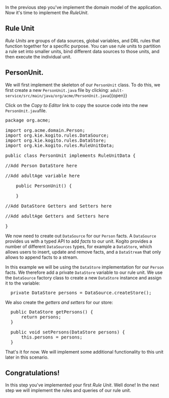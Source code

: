 In the previous step you've implement the domain model of the application. Now it's time to implement the _RuleUnit_.

## Rule Unit

_Rule Units_ are groups of data sources, global variables, and DRL rules that function together for a specific purpose. You can use rule units to partition a rule set into smaller units, bind different data sources to those units, and then execute the individual unit.

## PersonUnit.

We will first implement the skeleton of our `PersonUnit` class. To do this, we first create a new `PersonUnit.java` file by clicking: `adult-service/src/main/java/org/acme/PersonUnit.java`{{open}}

Click on the _Copy to Editor_ link to copy the source code into the new `PersonUnit.java`file.

<pre class="file" data-filename="./adult-service/src/main/java/org/acme/PersonUnit.java" data-target="replace">
package org.acme;

import org.acme.domain.Person;
import org.kie.kogito.rules.DataSource;
import org.kie.kogito.rules.DataStore;
import org.kie.kogito.rules.RuleUnitData;

public class PersonUnit implements RuleUnitData {

//Add Person DataStore here

//Add adultAge variable here

    public PersonUnit() {

    }

//Add DataStore Getters and Setters here

//Add adultAge Getters and Setters here

}
</pre>

We now need to create out `DataSource` for our `Person` facts. A `DataSource` provides us with a typed API to add _facts_ to our unit. Kogito provides a number of different `DataSources` types, for example a `DataStore`, which allows users to insert, update and remove facts, and a `DataStream` that only allows to append facts to a stream.

In this example we will be using the `DataStore` implementation for our `Person` facts. We therefore add a private `DataStore` variable to our rule unit. We use the `DataSource` factory class to create a new `DataStore` instance and assign it to the variable:

<pre class="file" data-filename="./adult-service/src/main/java/org/acme/PersonUnit.java" data-target="insert" data-marker="//Add Person Data Store here">
  private DataStore<Person> persons = DataSource.createStore();
</pre>

We also create the _getters and setters_ for our store:

<pre class="file" data-filename="./adult-service/src/main/java/org/acme/PersonUnit.java" data-target="insert" data-marker="//Add DataStore Getters and Setters here">
  public DataStore<Person> getPersons() {
      return persons;
  }

  public void setPersons(DataStore<Person> persons) {
      this.persons = persons;
  }
</pre>

That's it for now. We will implement some additional functionality to this unit later in this scenario.

## Congratulations!

In this step you've implemented your first _Rule Unit_. Well done! In the next step we will implement the rules and queries of our rule unit.

